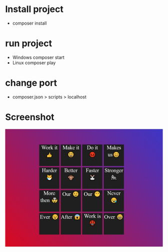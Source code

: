 # Install project
- composer install

# run project
- Windows
composer start
- Linux
composer play

# change port

- composer.json > scripts > localhost

# Screenshot

![Screenshot](screenshot.jpg)
